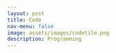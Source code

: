 ```yaml
---
layout: post
title: Code
nav-menu: false
image: assets/images/codetile.png
description: Programming
---
```


